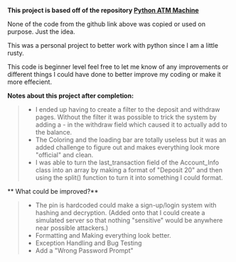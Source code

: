  **This project is based off of the repository [Python ATM Machine](https://github.com/prathimacode-hub/Awesome_Python_Scripts/tree/main/BasicPythonScripts/ATM%20Machine%20System)**

 None of the code from the github link above was copied or used on purpose. Just the idea. 

 This was a personal project to better work with python since I am a little rusty.

 This code is beginner level feel free to let me know of any improvements or different things I could have done to better improve my coding or make it more effecient.


**Notes about this project after completion:**
>- I ended up having to create a filter to the deposit and withdraw pages. Without the filter it was possible to trick the system by adding a - in the withdraw field which caused it to actually add to the balance.
>- The Coloring and the loading bar are totally useless but it was an added challenge to figure out and makes everything look more "official" and clean.
>- I was able to turn the last_transaction field of the Account_Info class into an array by making a format of "Deposit 20" and then using the split() function to turn it into something I could format. 

** What could be improved?**
>- The pin is hardcoded could make a sign-up/login system with hashing and decryption. (Added onto that I could create a simulated server so that nothing "sensitive" would be anywhere near possible attackers.)
>- Formatting and Making everything look better.
>- Exception Handling and Bug Testing
>- Add a "Wrong Password Prompt"
